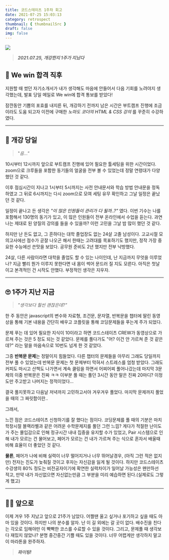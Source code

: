 ```yaml
---
title: 코드스테이츠 1주차 회고
date: 2021-07-25 15:03:13
category: retrospect
thumbnail: { thumbnailSrc }
draft: false
img: false
---
```


![](<https://images.velog.io/images/shren/post/d4ec56e6-a12a-4013-a909-c56123061e3b/1%EC%A3%BC%EC%B0%A8%20%ED%9A%8C%EA%B3%A0(1).gif>)

> **_2021.07.25, 개강한지 1주가 지났다_**

## 🎉 We win 합격 직후

지원할 때 썼던 자기소개서가 내가 생각해도 마음에 안들어서 다음 기회를 노려야지 생각했는데, 발표 당일 메일로 We win에 합격 통보를 받았다!

잠깐동안 기쁨의 포효를 내지른 뒤, 개강하기 전까지 남은 시간은 부트캠프 진행에 조금이라도 도움 되고자 이전에 구매한 _노마도 코더의 HTML & CSS 강의_ 를 꾸준히 수강하였다.

---

## 🏁 개강 당일

> "_음..."_

10시부터 12시까지 앞으로 부트캠프 진행에 있어 필요한 툴세팅을 위한 시간이었다. zoom으로 크루들을 포함한 동기들의 얼굴을 전부 볼 수 있었는데 정말 연령대가 다양했던 것 같다.

이후 점심시간이 지나고 1시부터 5시까지는 사전 안내문서와 학습 방법 안내문을 정독하였고 그 뒤로 6시까지는 다시 zoom으로 모여 세팅 유무 확인하고 그날 일정은 끝났던 것 같다.

일정이 끝나고 든 생각은 _"이 많은 인원들이 관리가 다 될까..?"_ 였다.
이번 기수는 나를 포함해서 130명의 동기가 있고, 이 많은 인원들이 전부 온라인에서 수업을 듣는다. 과연 나는 제대로 된 양질의 강의를 들을 수 있을까? 이런 고민을 그날 밤 많이 했던 것 같다.

하지만 난 돈도 없고, 그 흔하다는 대학 졸업장도 없는 24살 고졸 남성이다.
고교시절 모의고사에선 점수가 곧잘 나오곤 해서 한때는 고려대를 목표하기도 했지만, 정작 가장 중요한 수능에선 쓴맛을 보았다. 공무원 준비도 2년 했지만 전부 낙방했다.

24살, 다른 사람이라면 대학을 졸업도 할 수 있는 나이인데, 난 지금까지 무엇을 이루었나? 지금 빨리 뭔가 이루지 못한다면 내 몸이 썩어 문드러 질 지도 모른다.
아직은 첫날이고 본격적인 건 시작도 안했다. 부정적인 생각은 지우자.

---

## 🙄 1주가 지난 지금

> _"생각보다 훨씬 괜찮은데?"_

한 주 동안은 javascript의 변수와 자료형, 조건문, 문자열, 반복문을 챕터에 딸린 동영상을 통해 기본 내용을 간단히 배우고 코플릿을 통해 코딩문제들을 푸는게 주가 되었다.

문제 푸는 데 있어 필요한 지식이 10이라고 하면 코드스테이츠 CREW가 동영상으로 가르쳐 주는 것은 5 정도 되는 것 같았다. 문제를 풀다가도 "어? 이건 안 가르쳐 준 것 같은데?" 라는 말을 마음속으로 10번도 넘게 한 것 같았다.

그중 **반복문 문제**는 정말이지 힘들었다. 다른 챕터의 문제들을 아무리 그래도 당일까지 전부 풀 수 있었는데 반복문 문제는 첫 문제부터 막혀서 스트레스를 엄청 받았다.
그래도 커피도 마시고 산책도 나가면서 계속 쿨링을 하면서 어찌어찌 풀어나갔는데
마지막 3문제의 이중 반복문은 진짜 ㅋㅋ 이부분 풀 때는 풀던 3시간 동안 말은 진짜 20마디? 이정도만 주고받고 나머지는 정적이었다...

결국 풀지못하고 다음날 저녁까지 고민하고서야 겨우겨우 풀었다.
마지막 문제까지 풀었을 때의 그 짜릿함이란..

그래서,

느낀 점은 코드스테이츠 신청하기를 잘 했다는 점이다.
코딩문제를 풀 때의 기분은 마치 학창시절 블랙라벨과 같은 어려운 수학문제지를 풀던 그런 느낌? 게다가 적절한 난이도가 주는 몰입감으로 인해 정규시간 내내 집중을 유지할 수가 있었고, Pair 시스템으로 인해 내가 모르는 건 물어보고, 페어가 모르는 건 내가 가르쳐 주는 식으로 혼자서 배울때 비해 효율이 더 좋았던 것 같다.

**물론**, 페어가 나에 비해 실력이 너무 떨어지거나 너무 뛰어날경우, (아직 그런 적은 없지만) 전자는 진도가 늦춰질 것이고 후자는 자신감을 잃게 될 것이다.
하지만 코드스테이츠 수강생의 80% 정도는 비전공자이기에 확연한 실력차이가 일어날 가능성은 왠만하선 적고, 만약 내가 자신없으면 자신없는만큼 그 부분을 미리 예습하면 된다.(실제로도 그렇게 했고)

---

## 🐱‍👤 앞으로

이제 겨우 1주 지났고 앞으로 21주가 남았다.
어쩔땐 울고 싶거나 포기하고 싶을 때도 아마 있을 것이다. 하지만 나의 분수를 알자. 난 이 길 외에는 갈 곳이 없다. 배수진을 친다는 각오로 임해야만 이 빡빡한 코스를 수료할 수 있을 것이다. 그리고, 문제풀 때 생각보다 재밌지 않았나?
분명 중간중간 기쁠 때도 있을 것이다. 너무 어렵게만 생각하지 말고 이 마라톤을 완주하자.

> _**파이팅!**_
